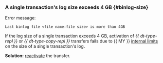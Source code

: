 ### A single transaction's log size exceeds 4 GB {#binlog-size}

Error message:

```text
Last binlog file <file name:file size> is more than 4GB
```

If the log size of a single transaction exceeds 4 GB, activation of _{{ dt-type-repl }}_ or _{{ dt-type-copy-repl }}_ transfers fails due to {{ MY }} [internal limits](https://dev.mysql.com/doc/refman/8.0/en/replication-options-binary-log.html#sysvar_max_binlog_cache_size) on the size of a single transaction's log.

**Solution:** [reactivate](../../../../data-transfer/operations/transfer.md#activate) the transfer.
